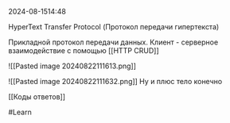  2024-08-1514:48

HyperText Transfer Protocol (Протокол передачи гипертекста)

Прикладной протокол передачи данных.
Клиент - серверное взаимодействие с помощью [[HTTP CRUD]]

![[Pasted image 20240822111613.png]]

![[Pasted image 20240822111632.png]]
Ну и плюс тело конечно

[[Коды ответов]]

#Learn